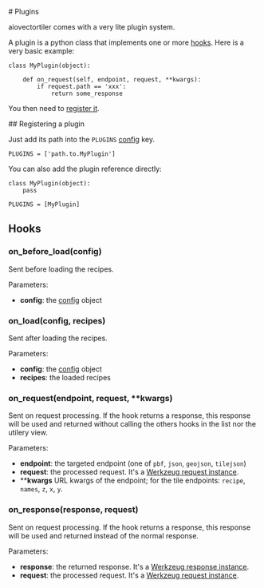 # Plugins

aiovectortiler comes with a very lite plugin system.

A plugin is a python class that implements one or more [hooks](#hooks). Here is
a very basic example:

    class MyPlugin(object):

        def on_request(self, endpoint, request, **kwargs):
            if request.path == 'xxx':
                return some_response

You then need to [register it](#registering-a-plugin).

## Registering a plugin

Just add its path into the `PLUGINS` [config](config.md) key.

    PLUGINS = ['path.to.MyPlugin']

You can also add the plugin reference directly:

    class MyPlugin(object):
        pass

    PLUGINS = [MyPlugin]


## Hooks

### on_before_load(config)

Sent before loading the recipes.

Parameters:

* **config**: the [config](config.md) object

### on_load(config, recipes)

Sent after loading the recipes.

Parameters:

* **config**: the [config](config.md) object
* **recipes**: the loaded recipes

### on_request(endpoint, request, **kwargs)

Sent on request processing. If the hook returns a response, this response will
be used and returned without calling the others hooks in the list nor the utilery view.

Parameters:

* **endpoint**: the targeted endpoint (one of `pbf`, `json`, `geojson`, `tilejson`)
* **request**: the processed request. It's a [Werkzeug request instance](http://werkzeug.pocoo.org/docs/latest/wrappers/#werkzeug.wrappers.Request).
* ****kwargs** URL kwargs of the endpoint; for the tile endpoints: `recipe`, `names`, `z`, `x`, `y`.

### on_response(response, request)

Sent on request processing. If the hook returns a response, this response will
be used and returned instead of the normal response.

Parameters:

* **response**: the returned response. It's a [Werkzeug response instance](http://werkzeug.pocoo.org/docs/latest/wrappers/#werkzeug.wrappers.Response).
* **request**: the processed request. It's a [Werkzeug request instance](http://werkzeug.pocoo.org/docs/latest/wrappers/#werkzeug.wrappers.Request).
